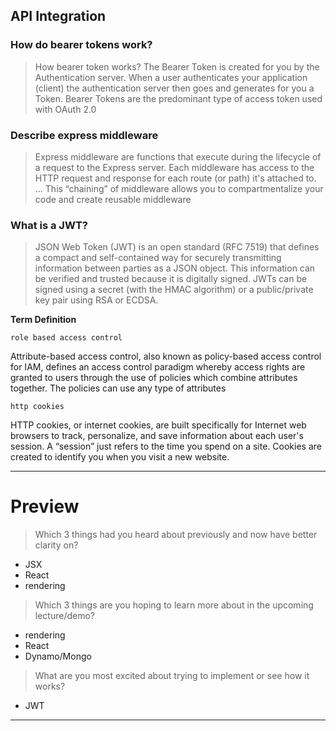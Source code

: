## API Integration


### How do bearer tokens work?

> How bearer token works? The Bearer Token is created for you by the Authentication server. When a user authenticates your application (client) the authentication server then goes and generates for you a Token. Bearer Tokens are the predominant type of access token used with OAuth 2.0


### Describe express middleware

> Express middleware are functions that execute during the lifecycle of a request to the Express server. Each middleware has access to the HTTP request and response for each route (or path) it's attached to. ... This “chaining” of middleware allows you to compartmentalize your code and create reusable middleware

### What is a JWT?

> JSON Web Token (JWT) is an open standard (RFC 7519) that defines a compact and self-contained way for securely transmitting information between parties as a JSON object. This information can be verified and trusted because it is digitally signed. JWTs can be signed using a secret (with the HMAC algorithm) or a public/private key pair using RSA or ECDSA.


**Term Definition**

`role based access control ` 

 Attribute-based access control, also known as policy-based access control for IAM, defines an access control paradigm whereby access rights are granted to users through the use of policies which combine attributes together. The policies can use any type of attributes

`http cookies` 

 HTTP cookies, or internet cookies, are built specifically for Internet web browsers to track, personalize, and save information about each user's session. A “session” just refers to the time you spend on a site. Cookies are created to identify you when you visit a new website.

--------------------------------------------------------------------- 
# Preview 

> Which 3 things had you heard about previously and now have better clarity on?
- JSX
- React 
- rendering
> Which 3 things are you hoping to learn more about in the upcoming lecture/demo? 
- rendering
- React
- Dynamo/Mongo
> What are you most excited about trying to implement or see how it works?
-  JWT
---------------------------------------------------------------------
